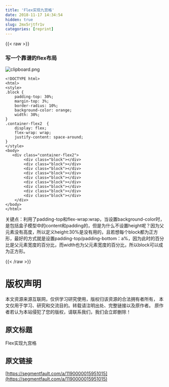 ```yaml
---
title: 'Flex实现九宫格' 
date: 2018-11-17 14:34:54
hidden: true
slug: 2mx5rjtfr1v
categories: [reprint]
---
```


{{< raw >}}
<h3 id="articleHeader0">&#x5199;&#x4E00;&#x4E2A;&#x9760;&#x8C31;&#x7684;flex&#x5E03;&#x5C40;</h3><p><span class="img-wrap"><img data-src="/img/bVbe5KA?w=407&amp;h=666" src="https://static.alili.tech/img/bVbe5KA?w=407&amp;h=666" alt="clipboard.png" title="clipboard.png" style="cursor:pointer;display:inline"></span></p><div class="widget-codetool" style="display:none"><div class="widget-codetool--inner"><span class="selectCode code-tool" data-toggle="tooltip" data-placement="top" title="" data-original-title="&#x5168;&#x9009;"></span> <span type="button" class="copyCode code-tool" data-toggle="tooltip" data-placement="top" data-clipboard-text="&lt;!DOCTYPE html&gt;
&lt;html&gt;
&lt;style&gt;
.block {
    padding-top: 30%;
    margin-top: 3%;
    border-radius: 10%;
    background-color: orange;
    width: 30%;
}
.container-flex2  {
    display: flex;
    flex-wrap: wrap;
    justify-content: space-around;
}
&lt;/style&gt;
&lt;body&gt;
   &lt;div class=&quot;container-flex2&quot;&gt;
        &lt;div class=&quot;block&quot;&gt;&lt;/div&gt;
        &lt;div class=&quot;block&quot;&gt;&lt;/div&gt;
        &lt;div class=&quot;block&quot;&gt;&lt;/div&gt;
        &lt;div class=&quot;block&quot;&gt;&lt;/div&gt;
        &lt;div class=&quot;block&quot;&gt;&lt;/div&gt;
        &lt;div class=&quot;block&quot;&gt;&lt;/div&gt;
        &lt;div class=&quot;block&quot;&gt;&lt;/div&gt;
        &lt;div class=&quot;block&quot;&gt;&lt;/div&gt;
        &lt;div class=&quot;block&quot;&gt;&lt;/div&gt;
    &lt;/div&gt;
&lt;/body&gt;
&lt;/html&gt;" title="" data-original-title="&#x590D;&#x5236;"></span> <span type="button" class="saveToNote code-tool" data-toggle="tooltip" data-placement="top" title="" data-original-title="&#x653E;&#x8FDB;&#x7B14;&#x8BB0;"></span></div></div><pre class="hljs xml"><code><span class="hljs-meta">&lt;!DOCTYPE html&gt;</span>
<span class="hljs-tag">&lt;<span class="hljs-name">html</span>&gt;</span>
<span class="hljs-tag">&lt;<span class="hljs-name">style</span>&gt;</span><span class="css">
<span class="hljs-selector-class">.block</span> {
    <span class="hljs-attribute">padding-top</span>: <span class="hljs-number">30%</span>;
    <span class="hljs-attribute">margin-top</span>: <span class="hljs-number">3%</span>;
    <span class="hljs-attribute">border-radius</span>: <span class="hljs-number">10%</span>;
    <span class="hljs-attribute">background-color</span>: orange;
    <span class="hljs-attribute">width</span>: <span class="hljs-number">30%</span>;
}
<span class="hljs-selector-class">.container-flex2</span>  {
    <span class="hljs-attribute">display</span>: flex;
    <span class="hljs-attribute">flex-wrap</span>: wrap;
    <span class="hljs-attribute">justify-content</span>: space-around;
}
</span><span class="hljs-tag">&lt;/<span class="hljs-name">style</span>&gt;</span>
<span class="hljs-tag">&lt;<span class="hljs-name">body</span>&gt;</span>
   <span class="hljs-tag">&lt;<span class="hljs-name">div</span> <span class="hljs-attr">class</span>=<span class="hljs-string">&quot;container-flex2&quot;</span>&gt;</span>
        <span class="hljs-tag">&lt;<span class="hljs-name">div</span> <span class="hljs-attr">class</span>=<span class="hljs-string">&quot;block&quot;</span>&gt;</span><span class="hljs-tag">&lt;/<span class="hljs-name">div</span>&gt;</span>
        <span class="hljs-tag">&lt;<span class="hljs-name">div</span> <span class="hljs-attr">class</span>=<span class="hljs-string">&quot;block&quot;</span>&gt;</span><span class="hljs-tag">&lt;/<span class="hljs-name">div</span>&gt;</span>
        <span class="hljs-tag">&lt;<span class="hljs-name">div</span> <span class="hljs-attr">class</span>=<span class="hljs-string">&quot;block&quot;</span>&gt;</span><span class="hljs-tag">&lt;/<span class="hljs-name">div</span>&gt;</span>
        <span class="hljs-tag">&lt;<span class="hljs-name">div</span> <span class="hljs-attr">class</span>=<span class="hljs-string">&quot;block&quot;</span>&gt;</span><span class="hljs-tag">&lt;/<span class="hljs-name">div</span>&gt;</span>
        <span class="hljs-tag">&lt;<span class="hljs-name">div</span> <span class="hljs-attr">class</span>=<span class="hljs-string">&quot;block&quot;</span>&gt;</span><span class="hljs-tag">&lt;/<span class="hljs-name">div</span>&gt;</span>
        <span class="hljs-tag">&lt;<span class="hljs-name">div</span> <span class="hljs-attr">class</span>=<span class="hljs-string">&quot;block&quot;</span>&gt;</span><span class="hljs-tag">&lt;/<span class="hljs-name">div</span>&gt;</span>
        <span class="hljs-tag">&lt;<span class="hljs-name">div</span> <span class="hljs-attr">class</span>=<span class="hljs-string">&quot;block&quot;</span>&gt;</span><span class="hljs-tag">&lt;/<span class="hljs-name">div</span>&gt;</span>
        <span class="hljs-tag">&lt;<span class="hljs-name">div</span> <span class="hljs-attr">class</span>=<span class="hljs-string">&quot;block&quot;</span>&gt;</span><span class="hljs-tag">&lt;/<span class="hljs-name">div</span>&gt;</span>
        <span class="hljs-tag">&lt;<span class="hljs-name">div</span> <span class="hljs-attr">class</span>=<span class="hljs-string">&quot;block&quot;</span>&gt;</span><span class="hljs-tag">&lt;/<span class="hljs-name">div</span>&gt;</span>
    <span class="hljs-tag">&lt;/<span class="hljs-name">div</span>&gt;</span>
<span class="hljs-tag">&lt;/<span class="hljs-name">body</span>&gt;</span>
<span class="hljs-tag">&lt;/<span class="hljs-name">html</span>&gt;</span></code></pre><p>&#x5173;&#x952E;&#x70B9;&#xFF1A;&#x5229;&#x7528;&#x4E86;padding-top&#x548C;flex-wrap:wrap&#xFF0C;&#x5F53;&#x8BBE;&#x7F6E;background-color&#x65F6;&#xFF0C;&#x662F;&#x5305;&#x62EC;&#x76D2;&#x5B50;&#x6A21;&#x578B;&#x4E2D;&#x7684;content&#x548C;padding&#x7684;&#xFF0C;&#x4F46;&#x662F;&#x4E3A;&#x4EC0;&#x4E48;&#x4E0D;&#x8BBE;&#x7F6E;height&#x5462;&#xFF1F;&#x56E0;&#x4E3A;&#x7236;&#x5143;&#x7D20;&#x6CA1;&#x6709;&#x9AD8;&#x5EA6;&#xFF0C;&#x6240;&#x4EE5;&#x5B9A;&#x4E49;height:30%&#x662F;&#x6CA1;&#x6709;&#x7528;&#x7684;&#xFF0C;&#x4E14;&#x82E5;&#x60F3;&#x6BCF;&#x4E2A;block&#x90FD;&#x4E3A;&#x6B63;&#x65B9;&#x5F62;&#xFF0C;&#x6700;&#x597D;&#x7684;&#x65B9;&#x5F0F;&#x5C31;&#x662F;&#x8BBE;&#x7F6E;padding-top/padding-bottom&#xFF1A;a%&#xFF0C;&#x56E0;&#x4E3A;&#x6B64;&#x65F6;&#x7684;&#x767E;&#x5206;&#x6BD4;&#x662F;&#x7236;&#x5143;&#x7D20;&#x5BBD;&#x5EA6;&#x7684;&#x767E;&#x5206;&#x6BD4;&#xFF0C;&#x800C;width&#x4E5F;&#x4E3A;&#x7236;&#x5143;&#x7D20;&#x5BBD;&#x5EA6;&#x7684;&#x767E;&#x5206;&#x6BD4;&#xFF0C;&#x6240;&#x4EE5;block&#x53EF;&#x4EE5;&#x6210;&#x4E3A;&#x6B63;&#x65B9;&#x5F62;&#x3002;</p>
{{< /raw >}}

# 版权声明
本文资源来源互联网，仅供学习研究使用，版权归该资源的合法拥有者所有，
本文仅用于学习、研究和交流目的。转载请注明出处、完整链接以及原作者。
原作者若认为本站侵犯了您的版权，请联系我们，我们会立即删除！

## 原文标题
Flex实现九宫格

## 原文链接
[https://segmentfault.com/a/1190000015951015](https://segmentfault.com/a/1190000015951015)


